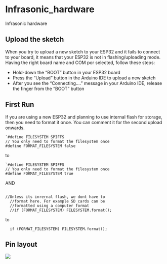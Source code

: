 # Infrasonic_hardware
Infrasonic hardware


## Upload the sketch

When you try to upload a new sketch to your ESP32 and it fails to connect to your board, it means that your ESP32 is not in flashing/uploading mode. Having the right board name and COM por selected, follow these steps:

- Hold-down the “BOOT” button in your ESP32 board
- Press the “Upload” button in the Arduino IDE to upload a new sketch
- After you see the  “Connecting….” message in your Arduino IDE, release the finger from the “BOOT” button

## First Run
If you are using a new ESP32 and planning to use internal flash for storage, then you need to format it once. You can comment it for the second upload onwards.

```
`#define FILESYSTEM SPIFFS
// You only need to format the filesystem once
#define FORMAT_FILESYSTEM false
````

to

```
`#define FILESYSTEM SPIFFS
// You only need to format the filesystem once
#define FORMAT_FILESYSTEM true
````


AND
```

//Unless its inrernal flash, we dont have to 
  //format here. For example SD cards can be
  //formatted using a computer format
  //if (FORMAT_FILESYSTEM) FILESYSTEM.format();
```
to
```
  if (FORMAT_FILESYSTEM) FILESYSTEM.format();
```


## Pin layout
![](ESP32-DOIT-DEVKIT-V1-Board-Pinout-36-GPIOs-updated.jpg)
